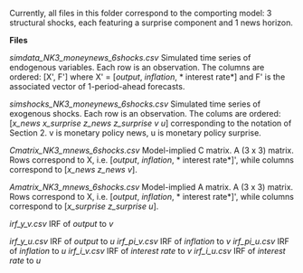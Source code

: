 Currently, all files in this folder correspond to the comporting model: 3 structural shocks, each featuring a surprise component and 1 news horizon.

**Files**

*simdata_NK3_moneynews_6shocks.csv* Simulated time series of endogenous variables.  Each row is an observation.  The columns are ordered: [X', F'] where X' = [*output*, *inflation*, * interest rate*] and F' is the associated vector of 1-period-ahead forecasts.

*simshocks_NK3_moneynews_6shocks.csv* Simulated time series of exogenous shocks.  Each row is an observation.  The colums are ordered: [*x_news x_surprise z_news z_surprise v u*] corresponding to the notation of Section 2.  v is monetary policy news, u is monetary policy surprise.

*Cmatrix_NK3_mnews_6shocks.csv* Model-implied C matrix.  A (3 x 3) matrix.  Rows correspond to X, i.e. [*output*, *inflation*, * interest rate*]', while columns correspond to [*x_news z_news v*].

*Amatrix_NK3_mnews_6shocks.csv* Model-implied A matrix.  A (3 x 3) matrix.  Rows correspond to X, i.e. [*output*, *inflation*, * interest rate*]', while columns correspond to [*x_surprise z_surprise u*].

*irf_y_v.csv* IRF of *output* to *v*

*irf_y_u.csv* IRF of *output* to *u*
*irf_pi_v.csv*  IRF of *inflation* to *v*
*irf_pi_u.csv*  IRF of *inflation* to *u*
*irf_i_v.csv*  IRF of *interest rate* to *v*
*irf_i_u.csv*  IRF of *interest rate* to *u*




